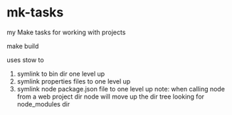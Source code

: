 # mk-tasks

my Make tasks for working with projects

make build

uses stow to
1. symlink to bin dir one level up
2. symlink properties files to one level up
3. symlink node package.json file to one level up
  note: when calling node from a web project dir node will move up the dir tree looking
  for node_modules dir

